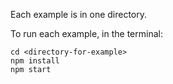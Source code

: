 Each example is in one directory.

To run each example, in the terminal:
```
cd <directory-for-example>
npm install
npm start
```

